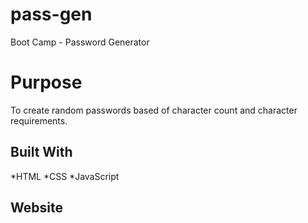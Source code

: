 # pass-gen
Boot Camp - Password Generator

# Purpose
To create random passwords based of character count and character requirements.

## Built With
*HTML
*CSS
*JavaScript

## Website
